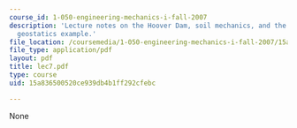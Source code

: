 ```yaml
---
course_id: 1-050-engineering-mechanics-i-fall-2007
description: 'Lecture notes on the Hoover Dam, soil mechanics, and the continuum model:
  geostatics example.'
file_location: /coursemedia/1-050-engineering-mechanics-i-fall-2007/15a836500520ce939db4b1ff292cfebc_lec7.pdf
file_type: application/pdf
layout: pdf
title: lec7.pdf
type: course
uid: 15a836500520ce939db4b1ff292cfebc

---
```

None